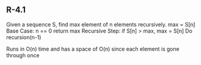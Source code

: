 ## R-4.1
Given a sequence S, find max element of n elements recursively.
max = S[n]
Base Case: n == 0
return max
Recursive Step:
if S[n] > max, max = S[n]
Do recursion(n-1)

Runs in O(n) time and has a space of O(n) since each element is gone through once
